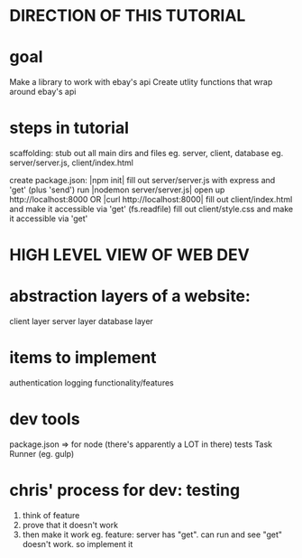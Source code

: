 
DIRECTION OF THIS TUTORIAL
============
# goal
Make a library to work with ebay's api
Create utlity functions that wrap around ebay's api

# steps in tutorial
scaffolding: stub out all main dirs and files 
    eg. server, client, database
    eg. server/server.js, client/index.html

create package.json: |npm init|
fill out server/server.js with express and 'get' (plus 'send')
run |nodemon server/server.js|
open up http://localhost:8000 OR |curl http://localhost:8000|
fill out client/index.html and make it accessible via 'get' (fs.readfile)
fill out client/style.css and make it accessible via 'get'


HIGH LEVEL VIEW OF WEB DEV
============
# abstraction layers of a website:
client layer
server layer
database layer

# items to implement
authentication
logging
functionality/features

# dev tools
package.json => for node (there's apparently a LOT in there)
tests
Task Runner (eg. gulp)

# chris' process for dev: testing
1. think of feature
2. prove that it doesn't work
3. then make it work
eg. feature: server has "get". can run and see "get" doesn't work. so implement it

